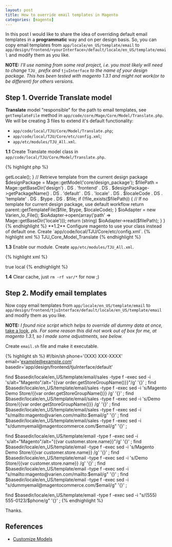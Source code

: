```yaml
---
layout: post
title: How to override email templates in Magento
categories: [magento]
---
```


In this post I would like to share the idea of overriding default email templates in  a **programmatic** way and on per design basis. So, you can copy email templates from `app/locale/en_US/template/email` to `app/design/frontend/<yourInterface>/default/locale/en_US/template/email` and modify them as you like.

**NOTE:** _I'll use naming from some real project, i.e. you most likely will need to change_ `TJU_` _prefix and_ `tjuInterface` _to the name of your design package._ _This has been tested with magento 1.3.1 and might not work(or to be different) for others versions._

## Step 1. Override Translate model

**Translate** model "responsible" for the path to email templates, see `getTemplateFile` method in `app/code/core/Mage/Core/Model/Translate.php`. We will be creating 3 files to extend it's default functionality:

 * `app/code/local/TJU/Core/Model/Translate.php`;
 * `app/code/local/TJU/Core/etc/config.xml`;
 * `app/etc/modules/TJU_All.xml`.

**1.1** Create Translate model class in `app/code/local/TJU/Core/Model/Translate.php`.

{% highlight php %}
<?php
class TJU_Core_Model_Translate extends Mage_Core_Model_Translate
{

    /**
     * Retrieve translated template file
     * Try current design package first
     *
     * @param string $file
     * @param string $type
     * @param string $localeCode
     * @return string
     */
    public function getTemplateFile($file, $type, $localeCode=null)
    {
        if (is_null($localeCode) || preg_match('/[^a-zA-Z_]/', $localeCode)) {
            $localeCode = $this->getLocale();
        }

        // Retrieve template from the current design package
        $designPackage = Mage::getModel('core/design_package');
        $filePath = Mage::getBaseDir('design')  . DS . 'frontend' . DS
                  . $designPackage->getPackageName() . DS . 'default' . DS . 'locale' . DS
                  . $localeCode . DS . 'template' . DS . $type . DS . $file;

        if (!file_exists($filePath)) { // If no template for current design package, use default workflow
            return parent::getTemplateFile($file, $type, $localeCode);
        }

        $ioAdapter = new Varien_Io_File();
        $ioAdapter->open(array('path' => Mage::getBaseDir('locale')));

        return (string) $ioAdapter->read($filePath);
    }
}
{% endhighlight %}

**1.2** Configure magento to use your class instead of default one. Create `app/code/local/TJU/Core/etc/config.xml`.

{% highlight xml %}
<?xml version="1.0"?>
<config>
    <global>
        <models>
            <core>
                <rewrite>
                  <translate>TJU_Core_Model_Translate</translate>
                </rewrite>
            </core>
        </models>
    </global>
</config>
{% endhighlight %}

**1.3** Enable our module. Create `app/etc/modules/TJU_All.xml`.

{% highlight xml %}
<?xml version="1.0"?>
<config>
     <modules>
        <TJU_Core>
            <active>true</active>
            <codePool>local</codePool>
        </TJU_Core>
     </modules>
</config>
{% endhighlight %}

**1.4** Clear cache, just `rm -rf var/*` for now ;)

## Step 2. Modify email templates

Now copy email templates from `app/locale/en_US/template/email` to `app/design/frontend/tjuInterface/default/locale/en_US/template/email` and modify them as you like.

**NOTE:** _I found nice script which helps to override all dummy data at once,_ [take a look](http://www.bearsols.com/how-to-change-the-magento-email-templates-a103.html), _pls. For some reason this did not work out of box for me, at magento 1.3.1, so I made some adjustments, see below._

Create `email.sh` file and make it executable.

{% highlight sh %}
#!/bin/sh
phone='(XXX) XXX-XXXX'
email='example@example.com'
basedir='app/design/frontend/tjuInterface/default'

find $basedir/locale/en_US/template/email/sales -type f -exec sed -i 's/alt="Magento"/alt="{{var order.getStoreGroupName()}}"/g' '{}' \;
find $basedir/locale/en_US/template/email/sales -type f -exec sed -i 's/Magento Demo Store/{{var order.getStoreGroupName()}} /g' '{}' \;
find $basedir/locale/en_US/template/email/sales -type f -exec sed -i 's/Demo Store/{{var order.getStoreGroupName()}} /g' '{}' \;
find $basedir/locale/en_US/template/email/sales -type f -exec sed -i "s/mailto:magento@varien.com/mailto:$email/g" '{}' \;
find $basedir/locale/en_US/template/email/sales -type f -exec sed -i "s/dummyemail@magentocommerce.com/$email/g" '{}' \;

find $basedir/locale/en_US/template/email -type f -exec sed -i 's/alt="Magento"/alt="{{var customer.store.name}}"/g' '{}' \;
find $basedir/locale/en_US/template/email -type f -exec sed -i 's/Magento Demo Store/{{var customer.store.name}} /g' '{}' \;
find $basedir/locale/en_US/template/email -type f -exec sed -i 's/Demo Store/{{var customer.store.name}} /g' '{}' \;
find $basedir/locale/en_US/template/email -type f -exec sed -i "s/mailto:magento@varien.com/mailto:$email/g" '{}' \;
find $basedir/locale/en_US/template/email -type f -exec sed -i "s/dummyemail@magentocommerce.com/$email/g" '{}' \;

find $basedir/locale/en_US/template/email -type f -exec sed -i "s/(555) 555-0123/$phone/g" '{}' \;
{% endhighlight %}

Thanks.

## References

 * [Customize Models](http://www.magentocommerce.com/wiki/how-to/customize_part_of_configuration#models)

